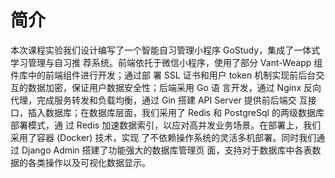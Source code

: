 # 简介

本次课程实验我们设计编写了一个智能自习管理小程序 GoStudy，集成了一体式学习管理与自习推 荐系统。前端依托于微信小程序，使用了部分 Vant-Weapp 组件库中的前端组件进行开发；通过部 署 SSL 证书和用户 token 机制实现前后台交互的数据加密，保证用户数据安全性；后端采用 Go 语 言开发，通过 Nginx 反向代理，完成服务转发和负载均衡，通过 Gin 搭建 API Server 提供前后端交 互接口，插入数据库；在数据库层面，我们采用了 Redis 和 PostgreSql 的两级数据库部署模式，通 过 Redis 加速数据索引，以应对高并发业务场景。在部署上，我们采用了容器 (Docker) 技术，实现 了不依赖操作系统的灵活多机部署。同时我们通过 Django Admin 搭建了功能强大的数据库管理页 面，支持对于数据库中各表数据的各类操作以及可视化数据显示。